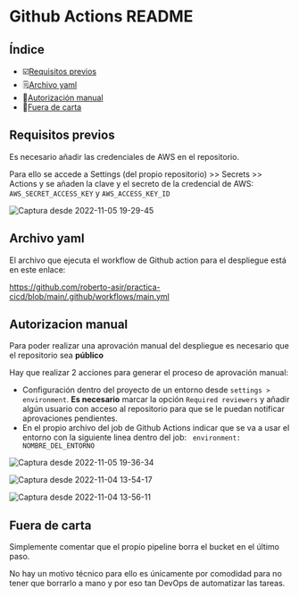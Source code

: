 # Github Actions README

## Índice
- :ballot_box_with_check:[Requisitos previos](#requisitos-previos)
- :spiral_notepad:[Archivo yaml](#archivo-yaml)
- :cop:[Autorización manual](#autorizacion-manual)
- :hamburger:[Fuera de carta](#fuera-de-carta)

## Requisitos previos

Es necesario añadir las credenciales de AWS en el repositorio.

Para ello se accede a Settings (del propio repositorio) >> Secrets >> Actions y se añaden la clave y el secreto de la credencial de AWS: `AWS_SECRET_ACCESS_KEY` y `AWS_ACCESS_KEY_ID`


![Captura desde 2022-11-05 19-29-45](https://user-images.githubusercontent.com/2046110/200135499-0dd609c6-7378-4141-a638-5b63ec4ba356.png)



## Archivo yaml

El archivo que ejecuta el workflow de Github action para el despliegue está en este enlace:

https://github.com/roberto-asir/practica-cicd/blob/main/.github/workflows/main.yml

## Autorizacion manual

Para poder realizar una aprovación manual del despliegue  es necesario que el repositorio sea **público**

Hay que realizar 2 acciones para generar el proceso de aprovación manual:

- Configuración dentro del proyecto de un entorno desde `settings > environment`. **Es necesario** marcar la opción `Required reviewers` y añadir algún usuario con acceso al repositorio para que se le puedan notificar aprovaciones pendientes. 
- En el propio archivo del job de Github Actions indicar que se va a usar el entorno con la siguiente linea dentro del job: ` environment: NOMBRE_DEL_ENTORNO`

![Captura desde 2022-11-05 19-36-34](https://user-images.githubusercontent.com/2046110/200135671-957bc2d6-19c9-49e4-a9d4-f3b89ccf30ce.png)

![Captura desde 2022-11-04 13-54-17](https://user-images.githubusercontent.com/2046110/200135710-5ae285d0-bb22-4a96-addc-8b6e499a7d46.png)

![Captura desde 2022-11-04 13-56-11](https://user-images.githubusercontent.com/2046110/200135714-5d2c1308-4fb4-4648-b548-7c118db057ee.png)



## Fuera de carta

Simplemente comentar que el propio pipeline borra el bucket en el último paso.

No hay un motivo técnico para ello es únicamente por comodidad para no tener que borrarlo a mano y por eso tan DevOps de automatizar las tareas.

